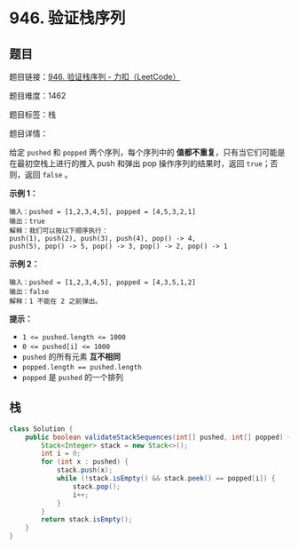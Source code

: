 # 946. 验证栈序列

## 题目

题目链接：[946. 验证栈序列 - 力扣（LeetCode）](https://leetcode.cn/problems/validate-stack-sequences/description/)

题目难度：1462

题目标签：栈

题目详情：

给定 `pushed` 和 `popped` 两个序列，每个序列中的 **值都不重复**，只有当它们可能是在最初空栈上进行的推入 push 和弹出 pop 操作序列的结果时，返回 `true`；否则，返回 `false` 。

**示例 1：**

```
输入：pushed = [1,2,3,4,5], popped = [4,5,3,2,1]
输出：true
解释：我们可以按以下顺序执行：
push(1), push(2), push(3), push(4), pop() -> 4,
push(5), pop() -> 5, pop() -> 3, pop() -> 2, pop() -> 1
```

**示例 2：**

```
输入：pushed = [1,2,3,4,5], popped = [4,3,5,1,2]
输出：false
解释：1 不能在 2 之前弹出。
```

**提示：**

- `1 <= pushed.length <= 1000`
- `0 <= pushed[i] <= 1000`
- `pushed` 的所有元素 **互不相同**
- `popped.length == pushed.length`
- `popped` 是 `pushed` 的一个排列



## 栈

``` java
class Solution {
    public boolean validateStackSequences(int[] pushed, int[] popped) {
        Stack<Integer> stack = new Stack<>();
        int i = 0;
        for (int x : pushed) {
            stack.push(x);
            while (!stack.isEmpty() && stack.peek() == popped[i]) {
                stack.pop();
                i++;
            }
        }
        return stack.isEmpty();
    }
}
```